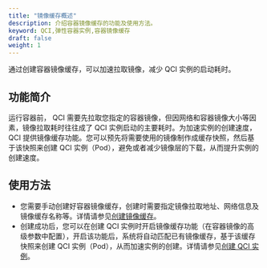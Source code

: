 ```yaml
---
title: "镜像缓存概述"
description: 介绍容器镜像缓存的功能及使用方法。
keyword: QCI,弹性容器实例,容器镜像缓存
draft: false
weight: 1
---
```


通过创建容器镜像缓存，可以加速拉取镜像，减少 QCI 实例的启动耗时。

## 功能简介

运行容器前， QCI 需要先拉取您指定的容器镜像，但因网络和容器镜像大小等因素，镜像拉取耗时往往成了 QCI 实例启动的主要耗时。为加速实例的创建速度，QCI 提供镜像缓存功能。您可以预先将需要使用的镜像制作成缓存快照，然后基于该快照来创建 QCI 实例（Pod），避免或者减少镜像层的下载，从而提升实例的创建速度。

## 使用方法

- 您需要手动创建好容器镜像缓存，创建时需要指定镜像拉取地址、网络信息及镜像缓存名称等。详情请参见[创建镜像缓存](../create_cache/)。
- 创建成功后，您可以在创建 QCI 实例时开启镜像缓存功能（在容器镜像的高级参数中配置），开启该功能后，系统将自动匹配已有镜像缓存，基于该缓存快照来创建 QCI 实例（Pod），从而加速实例的创建。详情请参见[创建 QCI 实例](/container/qci/manual/qci_instance/create_qci/)。

